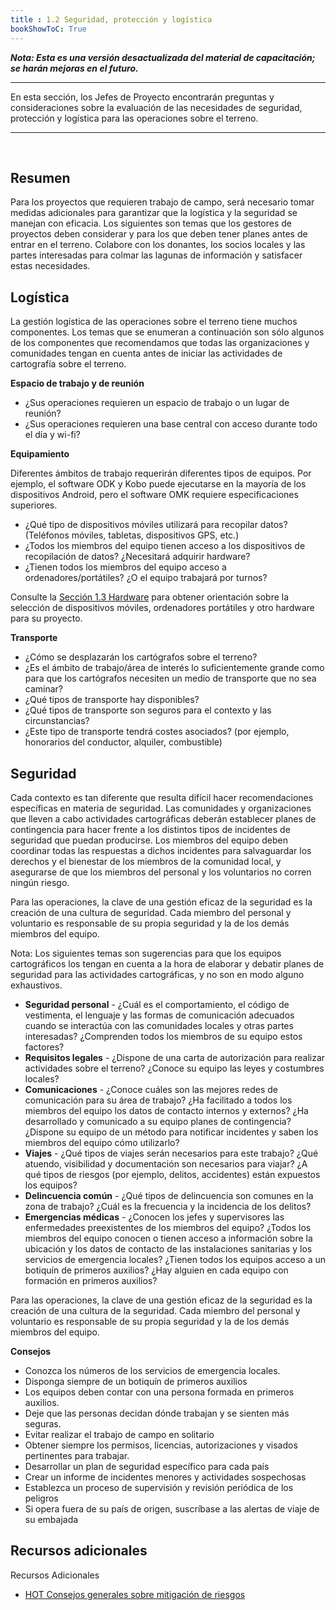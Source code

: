 ```yaml
---
title : 1.2 Seguridad, protección y logística
bookShowToC: True
---
```


***Nota: Esta es una versión desactualizada del material de capacitación; se harán mejoras en el futuro.***

---

En esta sección, los Jefes de Proyecto encontrarán preguntas y consideraciones sobre la evaluación de las necesidades de seguridad, protección y logística para las operaciones sobre el terreno. 
<br>
***
<br>

## Resumen
Para los proyectos que requieren trabajo de campo, será necesario tomar medidas adicionales para garantizar que la logística y la seguridad se manejan con eficacia. Los siguientes son temas que los gestores de proyectos deben considerar y para los que deben tener planes antes de entrar en el terreno. Colabore con los donantes, los socios locales y las partes interesadas para colmar las lagunas de información y satisfacer estas necesidades.  

## Logística

La gestión logística de las operaciones sobre el terreno tiene muchos componentes. Los temas que se enumeran a continuación son sólo algunos de los componentes que recomendamos que todas las organizaciones y comunidades tengan en cuenta antes de iniciar las actividades de cartografía sobre el terreno.

**Espacio de trabajo y de reunión**

* ¿Sus operaciones requieren un espacio de trabajo o un lugar de reunión? 
* ¿Sus operaciones requieren una base central con acceso durante todo el día y wi-fi? 

**Equipamiento**

Diferentes ámbitos de trabajo requerirán diferentes tipos de equipos. Por ejemplo, el software ODK y Kobo puede ejecutarse en la mayoría de los dispositivos Android, pero el software OMK requiere especificaciones superiores.

* ¿Qué tipo de dispositivos móviles utilizará para recopilar datos? (Teléfonos móviles, tabletas, dispositivos GPS, etc.)
* ¿Todos los miembros del equipo tienen acceso a los dispositivos de recopilación de datos? ¿Necesitará adquirir hardware? 
* ¿Tienen todos los miembros del equipo acceso a ordenadores/portátiles? ¿O el equipo trabajará por turnos?

Consulte la [Sección 1.3 Hardware](https://hotosm.github.io/toolbox/pages/running-a-mapping-project/1.3-hardware/) para obtener orientación sobre la selección de dispositivos móviles, ordenadores portátiles y otro hardware para su proyecto. 

**Transporte**


* ¿Cómo se desplazarán los cartógrafos sobre el terreno?
* ¿Es el ámbito de trabajo/área de interés lo suficientemente grande como para que los cartógrafos necesiten un medio de transporte que no sea caminar?
* ¿Qué tipos de transporte hay disponibles?
* ¿Qué tipos de transporte son seguros para el contexto y las circunstancias?
* ¿Este tipo de transporte tendrá costes asociados? (por ejemplo, honorarios del conductor, alquiler, combustible)

## Seguridad

Cada contexto es tan diferente que resulta difícil hacer recomendaciones específicas en materia de seguridad. Las comunidades y organizaciones que lleven a cabo actividades cartográficas deberán establecer planes de contingencia para hacer frente a los distintos tipos de incidentes de seguridad que puedan producirse. Los miembros del equipo deben coordinar todas las respuestas a dichos incidentes para salvaguardar los derechos y el bienestar de los miembros de la comunidad local, y asegurarse de que los miembros del personal y los voluntarios no corren ningún riesgo. 

Para las operaciones, la clave de una gestión eficaz de la seguridad es la creación de una cultura de seguridad. Cada miembro del personal y voluntario es responsable de su propia seguridad y la de los demás miembros del equipo. 

Nota: Los siguientes temas son sugerencias para que los equipos cartográficos los tengan en cuenta a la hora de elaborar y debatir planes de seguridad para las actividades cartográficas, y no son en modo alguno exhaustivos.


* **Seguridad personal** - ¿Cuál es el comportamiento, el código de vestimenta, el lenguaje y las formas de comunicación adecuados cuando se interactúa con las comunidades locales y otras partes interesadas? ¿Comprenden todos los miembros de su equipo estos factores?
* **Requisitos legales** - ¿Dispone de una carta de autorización para realizar actividades sobre el terreno? ¿Conoce su equipo las leyes y costumbres locales? 
* **Comunicaciones** - ¿Conoce cuáles son las mejores redes de comunicación para su área de trabajo? ¿Ha facilitado a todos los miembros del equipo los datos de contacto internos y externos? ¿Ha desarrollado y comunicado a su equipo planes de contingencia? ¿Dispone su equipo de un método para notificar incidentes y saben los miembros del equipo cómo utilizarlo? 
* **Viajes** - ¿Qué tipos de viajes serán necesarios para este trabajo? ¿Qué atuendo, visibilidad y documentación son necesarios para viajar? ¿A qué tipos de riesgos (por ejemplo, delitos, accidentes) están expuestos los equipos?
* **Delincuencia común** - ¿Qué tipos de delincuencia son comunes en la zona de trabajo? ¿Cuál es la frecuencia y la incidencia de los delitos?
* **Emergencias médicas** - ¿Conocen los jefes y supervisores las enfermedades preexistentes de los miembros del equipo? ¿Todos los miembros del equipo conocen o tienen acceso a información sobre la ubicación y los datos de contacto de las instalaciones sanitarias y los servicios de emergencia locales? ¿Tienen todos los equipos acceso a un botiquín de primeros auxilios? ¿Hay alguien en cada equipo con formación en primeros auxilios? 
    
Para las operaciones, la clave de una gestión eficaz de la seguridad es la creación de una cultura de la seguridad. Cada miembro del personal y voluntario es responsable de su propia seguridad y la de los demás miembros del equipo. 

**Consejos**

* Conozca los números de los servicios de emergencia locales.
* Disponga siempre de un botiquín de primeros auxilios
* Los equipos deben contar con una persona formada en primeros auxilios.
* Deje que las personas decidan dónde trabajan y se sienten más seguras.
* Evitar realizar el trabajo de campo en solitario
* Obtener siempre los permisos, licencias, autorizaciones y visados pertinentes para trabajar.
* Desarrollar un plan de seguridad específico para cada país 
* Crear un informe de incidentes menores y actividades sospechosas
* Establezca un proceso de supervisión y revisión periódica de los peligros 
* Si opera fuera de su país de origen, suscríbase a las alertas de viaje de su embajada

## Recursos adicionales

Recursos Adicionales [](/images/reading_icon_wide.PNG)

* [HOT Consejos generales sobre mitigación de riesgos](https://drive.google.com/open?id=1nbAIZAuap6o1Pu_cjhtx0QUURvI--0a7) 
